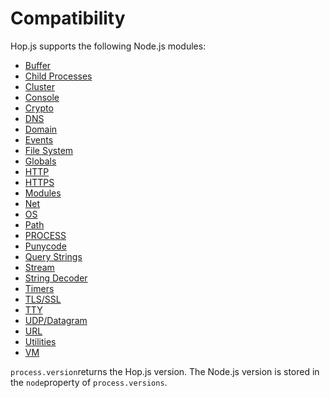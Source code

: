 
Compatibility
=============

Hop.js supports the following Node.js modules:

* [Buffer](https://nodejs.org/api/buffer.html)
* [Child Processes](https://nodejs.org/api/child\_process.html)
* [Cluster](https://nodejs.org/api/cluster.html)
* [Console](https://nodejs.org/api/console.html)
* [Crypto](https://nodejs.org/api/crypto.html)
* [DNS](https://nodejs.org/api/dns.html)
* [Domain](https://nodejs.org/api/domain.html)
* [Events](https://nodejs.org/api/events.html)
* [File System](https://nodejs.org/api/fs.html)
* [Globals](https://nodejs.org/api/globals.html)
* [HTTP](https://nodejs.org/api/http.html)
* [HTTPS](https://nodejs.org/api/https.html)
* [Modules](https://nodejs.org/api/modules.html)
* [Net](https://nodejs.org/api/net.html)
* [OS](https://nodejs.org/api/os.html)
* [Path](https://nodejs.org/api/path.html)
* [PROCESS](https://nodejs.org/api/process.html)
* [Punycode](https://nodejs.org/api/punycode.html)
* [Query Strings](https://nodejs.org/api/querystring.html)
* [Stream](https://nodejs.org/api/stream.html)
* [String Decoder](https://nodejs.org/api/string\_decoder.html)
* [Timers](https://nodejs.org/api/timers.html)
* [TLS/SSL](https://nodejs.org/api/tls.html)
* [TTY](https://nodejs.org/api/tty.html)
* [UDP/Datagram](https://nodejs.org/api/udp.html)
* [URL](https://nodejs.org/api/url.html)
* [Utilities](https://nodejs.org/api/util.html)
* [VM](https://nodejs.org/api/vm.html)

`process.version`returns the Hop.js version.  The Node.js version is
stored in the `node`property of `process.versions`.
